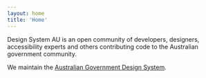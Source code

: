 ```yaml
---
layout: home
title: 'Home'
---
```


Design System AU is an open community of developers, designers, accessibility experts and others contributing code to the Australian government community. 

We maintain the <a href="https://github.com/designsystemau/design-system-components" target="_blank">Australian Government Design System</a>.
